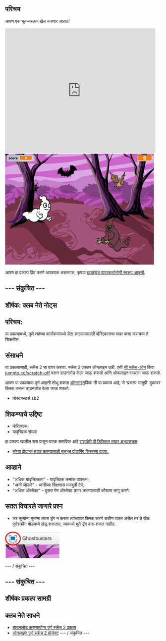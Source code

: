 ## परिचय

आपण एक भूत-मस्तक खेळ करणार आहात!

<div class="scratch-preview">
  <iframe allowtransparency="true" width="485" height="402" src="https://scratch.mit.edu/projects/embed/60787262/?autostart=false" frameborder="0"></iframe>
  <img src="images/ghost-final.png">
</div>

आपण हा प्रकल्प प्रिंट करणे आवश्यक असल्यास, कृपया [छपाईयंत्र वापरकर्ताजोगी स्वरूप आवृत्ती](https://projects.raspberrypi.org/en/projects/ghostbusters/print).

## \--- संकुचित \---

## शीर्षक: क्लब नेते नोट्स

## परिचय:

या प्रकल्पामध्ये, मुले त्यांच्या कार्यक्रमांमध्ये डेटा साठवण्यासाठी व्हेरिएबल्सचा वापर कसा करायचा ते शिकतील.

## संसाधने

या प्रकल्पासाठी, स्क्रॅच 2 चा वापर करावा. स्क्रॅच 2 एकतर ऑनलाइन उडी. एसी [ सी स्क्रॅच-ऑन](http://jumpto.cc/scratch-on) किंवा [jumpto.cc/scratch-off](http://jumpto.cc/scratch-off) वरून डाउनलोड केला जाऊ शकतो आणि ऑफलाइन वापरला जाऊ शकतो.</p> 

आपण या प्रकल्पाचा पूर्ण आवृत्ती शोधू शकता [ऑनलाइन](http://scratch.mit.edu/projects/60787262/#editor)किंवा ती या प्रकल्प आहे, जे 'प्रकल्प सामुग्री' दुव्यावर क्लिक करून डाउनलोड केला जाऊ शकतो:

* घोस्टबस्टर्स.sb2

## शिकण्याचे उद्दिष्ट

* व्हेरिएबल्स;
* यादृच्छिक संख्या

हा प्रकल्प खालील रास पासून घटक समाविष्ट आहे [रास्पबेरी पी डिजिटल तयार अभ्यासक्रम](http://rpf.io/curriculum):

* [सोप्या प्रोग्राम्स तयार करण्यासाठी मूलभूत प्रोग्रामिंग सिस्टम्स वापरा.](https://www.raspberrypi.org/curriculum/programming/creator)

## आव्हाने

* "अधिक यादृच्छिकता" - यादृच्छिक क्रमांक वापरून;
* "ध्वनी जोडणे" - ध्वनींच्या शिक्षणास मजबुती देणे;
* "अधिक ऑब्जेक्ट" - दुसरा गेम ऑब्जेक्ट तयार करण्यासाठी कौशल्य लागू करणे.

## सतत विचारले जाणारे प्रश्न

* जर भूत्यांना भुतांना त्यास ड्रॅग न करता त्यांच्यावर क्लिक करणे कठीण वाटत असेल तर ते खेळ पूर्णस्क्रीन मोडमध्ये खेळू शकतात, ज्यामध्ये भुते ड्रॅग करू शकत नाहीत.

![स्क्रीनशॉट](images/ghost-fullscreen.png)

\--- / संकुचित \---

## \--- संकुचित \---

## शीर्षकः प्रकल्प सामग्री

## क्लब नेते साधने

* [डाउनलोड करण्यायोग्य पूर्ण स्क्रॅच 2 प्रकल्प](resources/Ghostbusters.sb2)
* [ऑनलाईन पूर्ण स्क्रॅच 2 प्रोजेक्ट](http://scratch.mit.edu/projects/60787262/#editor) \--- / संकुचित \---
